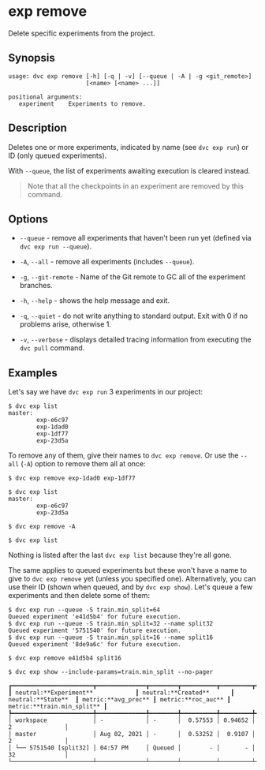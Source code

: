 # exp remove

Delete specific experiments from the <abbr>project</abbr>.

## Synopsis

```usage
usage: dvc exp remove [-h] [-q | -v] [--queue | -A | -g <git_remote>]
                      [<name> [<name> ...]]

positional arguments:
   experiment    Experiments to remove.
```

## Description

Deletes one or more experiments, indicated by name (see `dvc exp run`) or ID
(only queued experiments).

With `--queue`, the list of experiments awaiting execution is cleared instead.

> Note that all the checkpoints in an experiment are removed by this command.

## Options

- `--queue` - remove all experiments that haven't been run yet (defined via
  `dvc exp run --queue`).

- `-A`, `--all` - remove all experiments (includes `--queue`).

- `-g`, `--git-remote` - Name of the Git remote to GC all of the experiment
  branches.

- `-h`, `--help` - shows the help message and exit.

- `-q`, `--quiet` - do not write anything to standard output. Exit with 0 if no
  problems arise, otherwise 1.

- `-v`, `--verbose` - displays detailed tracing information from executing the
  `dvc pull` command.

## Examples

Let's say we have `dvc exp run` 3 experiments in our project:

```dvc
$ dvc exp list
master:
        exp-e6c97
        exp-1dad0
        exp-1df77
        exp-23d5a
```

To remove any of them, give their names to `dvc exp remove`. Or use the `--all`
(`-A`) option to remove them all at once:

```dvc
$ dvc exp remove exp-1dad0 exp-1df77

$ dvc exp list
master:
        exp-e6c97
        exp-23d5a

$ dvc exp remove -A

$ dvc exp list
```

Nothing is listed after the last `dvc exp list` because they're all gone.

The same applies to queued experiments but these won't have a name to give to
`dvc exp remove` yet (unless you specified one). Alternatively, you can use
their ID (shown when queued, and by `dvc exp show`). Let's queue a few
experiments and then delete some of them:

```dvc
$ dvc exp run --queue -S train.min_split=64
Queued experiment 'e41d5b4' for future execution.
$ dvc exp run --queue -S train.min_split=32 --name split32
Queued experiment '5751540' for future execution.
$ dvc exp run --queue -S train.min_split=16 --name split16
Queued experiment '8de9a6c' for future execution.

$ dvc exp remove e41d5b4 split16

$ dvc exp show --include-params=train.min_split --no-pager
```

```dvctable
┏━━━━━━━━━━━━━━━━━━━━━━━┳━━━━━━━━━━━━━━┳━━━━━━━━┳━━━━━━━━━━┳━━━━━━━━━┳━━━━━━━━━━━━━━━━━┓
┃ neutral:**Experiment**            ┃ neutral:**Created**      ┃ neutral:**State**  ┃ metric:**avg_prec** ┃ metric:**roc_auc** ┃ metric:**train.min_split** ┃
┡━━━━━━━━━━━━━━━━━━━━━━━╇━━━━━━━━━━━━━━╇━━━━━━━━╇━━━━━━━━━━╇━━━━━━━━━╇━━━━━━━━━━━━━━━━━┩
│ workspace             │ -            │ -      │  0.57553 │ 0.94652 │ 2               │
│ master                │ Aug 02, 2021 │ -      │  0.53252 │  0.9107 │ 2               │
│ └── 5751540 [split32] │ 04:57 PM     │ Queued │        - │       - │ 32              │
└───────────────────────┴──────────────┴────────┴──────────┴─────────┴─────────────────┘
```
